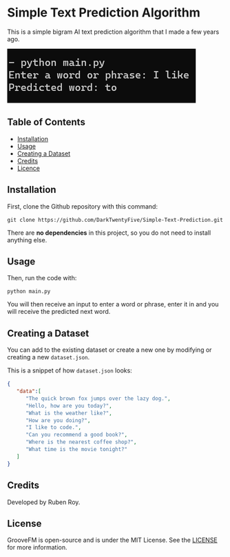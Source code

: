 # Simple Text Prediction Algorithm

This is a simple bigram AI text prediction algorithm that I made a few years ago.

![Image](image.png)

## Table of Contents

- [Installation](#installation)
- [Usage](#usage)
- [Creating a Dataset](#creating-a-dataset)
- [Credits](#credits)
- [Licence](#licence)

## Installation 

First, clone the Github repository with this command:
```
git clone https://github.com/DarkTwentyFive/Simple-Text-Prediction.git
```
There are **no dependencies** in this project, so you do not need to install anything else.

## Usage

Then, run the code with:
```
python main.py
```

You will then receive an input to enter a word or phrase, enter it in and you will receive the predicted next word.

## Creating a Dataset

You can add to the existing dataset or create a new one by modifying or creating a new `dataset.json`.

This is a snippet of how `dataset.json` looks:

```json
{
   "data":[
      "The quick brown fox jumps over the lazy dog.",
      "Hello, how are you today?",
      "What is the weather like?",
      "How are you doing?",
      "I like to code.",
      "Can you recommend a good book?",
      "Where is the nearest coffee shop?",
      "What time is the movie tonight?"
   ]
}
```

## Credits

Developed by Ruben Roy.

## License

GrooveFM is open-source and is under the MIT License. See the [LICENSE](LICENSE) for more information.
